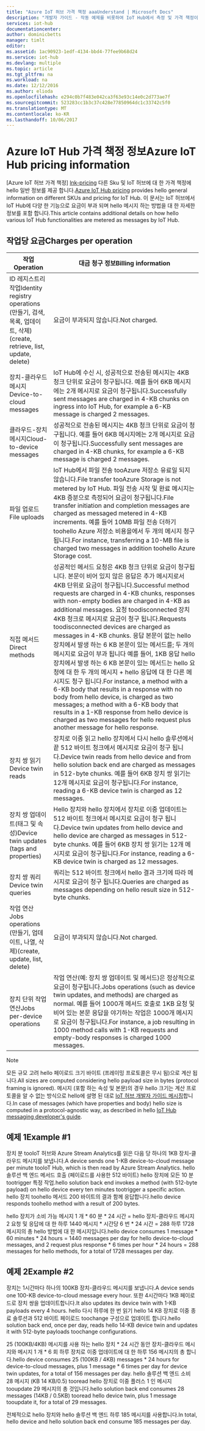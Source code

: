 ```yaml
---
title: "Azure IoT 허브 가격 책정 aaaUnderstand | Microsoft Docs"
description: "개발자 가이드 - 작동 예제를 비롯하여 IoT Hub에서 측정 및 가격 책정이 진행되는 방식에 대한 정보를 제공합니다."
services: iot-hub
documentationcenter: 
author: dominicbetts
manager: timlt
editor: 
ms.assetid: 1ac90923-1edf-4134-bbd4-77fee9b68d24
ms.service: iot-hub
ms.devlang: multiple
ms.topic: article
ms.tgt_pltfrm: na
ms.workload: na
ms.date: 12/12/2016
ms.author: elioda
ms.openlocfilehash: e294c0b7f483e042ca3f63e93c14e0c2d773ae7f
ms.sourcegitcommit: 523283cc1b3c37c428e77850964dc1c33742c5f0
ms.translationtype: MT
ms.contentlocale: ko-KR
ms.lasthandoff: 10/06/2017
---
```

# <a name="azure-iot-hub-pricing-information"></a><span data-ttu-id="f58af-103">Azure IoT Hub 가격 책정 정보</span><span class="sxs-lookup"><span data-stu-id="f58af-103">Azure IoT Hub pricing information</span></span>

<span data-ttu-id="f58af-104">[Azure IoT 허브 가격 책정] [ lnk-pricing] 다른 Sku 및 IoT 허브에 대 한 가격 책정에 hello 일반 정보를 제공 합니다.</span><span class="sxs-lookup"><span data-stu-id="f58af-104">[Azure IoT Hub pricing][lnk-pricing] provides hello general information on different SKUs and pricing for IoT Hub.</span></span> <span data-ttu-id="f58af-105">이 문서는 IoT 허브에서 IoT Hub에 다양 한 기능으로 요금이 부과 되며 hello 메시지 하는 방법을 대 한 자세한 정보를 포함 합니다.</span><span class="sxs-lookup"><span data-stu-id="f58af-105">This article contains additional details on how hello various IoT Hub functionalities are metered as messages by IoT Hub.</span></span>

## <a name="charges-per-operation"></a><span data-ttu-id="f58af-106">작업당 요금</span><span class="sxs-lookup"><span data-stu-id="f58af-106">Charges per operation</span></span>

| <span data-ttu-id="f58af-107">작업</span><span class="sxs-lookup"><span data-stu-id="f58af-107">Operation</span></span> | <span data-ttu-id="f58af-108">대금 청구 정보</span><span class="sxs-lookup"><span data-stu-id="f58af-108">Billing information</span></span> | 
| --------- | ------------------- |
| <span data-ttu-id="f58af-109">ID 레지스트리 작업</span><span class="sxs-lookup"><span data-stu-id="f58af-109">Identity registry operations</span></span> <br/> <span data-ttu-id="f58af-110">(만들기, 검색, 목록, 업데이트, 삭제)</span><span class="sxs-lookup"><span data-stu-id="f58af-110">(create, retrieve, list, update, delete)</span></span> | <span data-ttu-id="f58af-111">요금이 부과되지 않습니다.</span><span class="sxs-lookup"><span data-stu-id="f58af-111">Not charged.</span></span> |
| <span data-ttu-id="f58af-112">장치-클라우드 메시지</span><span class="sxs-lookup"><span data-stu-id="f58af-112">Device-to-cloud messages</span></span> | <span data-ttu-id="f58af-113">IoT Hub에 수신 시, 성공적으로 전송된 메시지는 4KB 청크 단위로 요금이 청구됩니다. 예를 들어 6KB 메시지에는 2개 메시지로 요금이 청구됩니다.</span><span class="sxs-lookup"><span data-stu-id="f58af-113">Successfully sent messages are charged in 4-KB chunks on ingress into IoT Hub, for example a 6-KB message is charged 2 messages.</span></span> |
| <span data-ttu-id="f58af-114">클라우드-장치 메시지</span><span class="sxs-lookup"><span data-stu-id="f58af-114">Cloud-to-device messages</span></span> | <span data-ttu-id="f58af-115">성공적으로 전송된 메시지는 4KB 청크 단위로 요금이 청구됩니다. 예를 들어 6KB 메시지에는 2개 메시지로 요금이 청구됩니다.</span><span class="sxs-lookup"><span data-stu-id="f58af-115">Successfully sent messages are charged in 4-KB chunks, for example a 6-KB message is charged 2 messages.</span></span> |
| <span data-ttu-id="f58af-116">파일 업로드</span><span class="sxs-lookup"><span data-stu-id="f58af-116">File uploads</span></span> | <span data-ttu-id="f58af-117">IoT Hub에서 파일 전송 tooAzure 저장소 유료일 되지 않습니다.</span><span class="sxs-lookup"><span data-stu-id="f58af-117">File transfer tooAzure Storage is not metered by IoT Hub.</span></span> <span data-ttu-id="f58af-118">파일 전송 시작 및 완료 메시지는 4KB 증분으로 측정되어 요금이 청구됩니다.</span><span class="sxs-lookup"><span data-stu-id="f58af-118">File transfer initiation and completion messages are charged as messaged metered in 4-KB increments.</span></span> <span data-ttu-id="f58af-119">예를 들어 10MB 파일 전송 더하기 toohello Azure 저장소 비용을에서 두 개의 메시지 청구 됩니다.</span><span class="sxs-lookup"><span data-stu-id="f58af-119">For instance, transferring a 10-MB file is charged two messages in addition toohello Azure Storage cost.</span></span> |
| <span data-ttu-id="f58af-120">직접 메서드</span><span class="sxs-lookup"><span data-stu-id="f58af-120">Direct methods</span></span> | <span data-ttu-id="f58af-121">성공적인 메서드 요청은 4KB 청크 단위로 요금이 청구됩니다. 본문이 비어 있지 않은 응답은 추가 메시지로서 4KB 단위로 요금이 청구됩니다.</span><span class="sxs-lookup"><span data-stu-id="f58af-121">Successful method requests are charged in 4-KB chunks, responses with non-empty bodies are charged in 4-KB as additional messages.</span></span> <span data-ttu-id="f58af-122">요청 toodisconnected 장치 4KB 청크로 메시지로 요금이 청구 됩니다.</span><span class="sxs-lookup"><span data-stu-id="f58af-122">Requests toodisconnected devices are charged as messages in 4-KB chunks.</span></span> <span data-ttu-id="f58af-123">응답 본문이 없는 hello 장치에서 발생 하는 6 KB 본문이 있는 메서드를; 두 개의 메시지로 요금이 부과 됩니다 예를 들어, 1KB 응답 hello 장치에서 발생 하는 6 KB 본문이 있는 메서드는 hello 요청에 대 한 두 개의 메시지 + hello 응답에 대 한 다른 메시지도 청구 됩니다.</span><span class="sxs-lookup"><span data-stu-id="f58af-123">For instance, a method with a 6-KB body that results in a response with no body from hello device, is charged as two messages; a method with a 6-KB body that results in a 1-KB response from hello device is charged as two messages for hello request plus another message for hello response.</span></span> |
| <span data-ttu-id="f58af-124">장치 쌍 읽기</span><span class="sxs-lookup"><span data-stu-id="f58af-124">Device twin reads</span></span> | <span data-ttu-id="f58af-125">장치로 이중 읽고 hello 장치에서 다시 hello 솔루션에서 끝 512 바이트 청크에서 메시지로 요금이 청구 됩니다.</span><span class="sxs-lookup"><span data-stu-id="f58af-125">Device twin reads from hello device and from hello solution back end are charged as messages in 512-byte chunks.</span></span> <span data-ttu-id="f58af-126">예를 들어 6KB 장치 쌍 읽기는 12개 메시지로 요금이 청구됩니다.</span><span class="sxs-lookup"><span data-stu-id="f58af-126">For instance, reading a 6-KB device twin is charged as 12 messages.</span></span> |
| <span data-ttu-id="f58af-127">장치 쌍 업데이트(태그 및 속성)</span><span class="sxs-lookup"><span data-stu-id="f58af-127">Device twin updates (tags and properties)</span></span> | <span data-ttu-id="f58af-128">Hello 장치와 hello 장치에서 장치로 이중 업데이트는 512 바이트 청크에서 메시지로 요금이 청구 됩니다.</span><span class="sxs-lookup"><span data-stu-id="f58af-128">Device twin updates from hello device and hello device are charged as messages in 512-byte chunks.</span></span> <span data-ttu-id="f58af-129">예를 들어 6KB 장치 쌍 읽기는 12개 메시지로 요금이 청구됩니다.</span><span class="sxs-lookup"><span data-stu-id="f58af-129">For instance, reading a 6-KB device twin is charged as 12 messages.</span></span> |
| <span data-ttu-id="f58af-130">장치 쌍 쿼리</span><span class="sxs-lookup"><span data-stu-id="f58af-130">Device twin queries</span></span> | <span data-ttu-id="f58af-131">쿼리는 512 바이트 청크에서 hello 결과 크기에 따라 메시지로 요금이 청구 됩니다.</span><span class="sxs-lookup"><span data-stu-id="f58af-131">Queries are charged as messages depending on hello result size in 512-byte chunks.</span></span> |
| <span data-ttu-id="f58af-132">작업 연산</span><span class="sxs-lookup"><span data-stu-id="f58af-132">Jobs operations</span></span> <br/> <span data-ttu-id="f58af-133">(만들기, 업데이트, 나열, 삭제)</span><span class="sxs-lookup"><span data-stu-id="f58af-133">(create, update, list, delete)</span></span> | <span data-ttu-id="f58af-134">요금이 부과되지 않습니다.</span><span class="sxs-lookup"><span data-stu-id="f58af-134">Not charged.</span></span> |
| <span data-ttu-id="f58af-135">장치 단위 작업 연산</span><span class="sxs-lookup"><span data-stu-id="f58af-135">Jobs per-device operations</span></span> | <span data-ttu-id="f58af-136">작업 연산(예: 장치 쌍 업데이트 및 메서드)은 정상적으로 요금이 청구됩니다.</span><span class="sxs-lookup"><span data-stu-id="f58af-136">Jobs operations (such as device twin updates, and methods) are charged as normal.</span></span> <span data-ttu-id="f58af-137">예를 들어 1000개 메서드 호출로 1KB 요청 및 비어 있는 본문 응답을 야기하는 작업은 1000개 메시지로 요금이 청구됩니다.</span><span class="sxs-lookup"><span data-stu-id="f58af-137">For instance, a job resulting in 1000 method calls with 1-KB requests and empty-body responses is charged 1000 messages.</span></span> |

> [!NOTE]
> <span data-ttu-id="f58af-138">모든 규모 고려 hello 페이로드 크기 바이트 (프레이밍 프로토콜은 무시 됨)으로 계산 됩니다.</span><span class="sxs-lookup"><span data-stu-id="f58af-138">All sizes are computed considering hello payload size in bytes (protocol framing is ignored).</span></span> <span data-ttu-id="f58af-139">메시지 (포함 하는 속성 및 본문)의 경우 hello 크기는 계산 프로토콜을 알 수 없는 방식으로 hello에 설명 된 대로 [IoT 허브 개발자 가이드 메시징][lnk-message-size]합니다.</span><span class="sxs-lookup"><span data-stu-id="f58af-139">In case of messages (which have properties and body) hello size is computed in a protocol-agnostic way, as described in hello [IoT Hub messaging developer's guide][lnk-message-size].</span></span>

## <a name="example-1"></a><span data-ttu-id="f58af-140">예제 1</span><span class="sxs-lookup"><span data-stu-id="f58af-140">Example #1</span></span>

<span data-ttu-id="f58af-141">장치 분 tooIoT 허브와 Azure Stream Analytics를 읽은 다음 당 하나의 1KB 장치-클라우드 메시지를 보냅니다.</span><span class="sxs-lookup"><span data-stu-id="f58af-141">A device sends one 1-KB device-to-cloud message per minute tooIoT Hub, which is then read by Azure Stream Analytics.</span></span> <span data-ttu-id="f58af-142">hello 솔루션 백 엔드 메서드 호출 (페이로드를 사용한 512 바이트) hello 장치에 모든 10 분 tootrigger 특정 작업.</span><span class="sxs-lookup"><span data-stu-id="f58af-142">hello solution back end invokes a method (with 512-byte payload) on hello device every ten minutes tootrigger a specific action.</span></span> <span data-ttu-id="f58af-143">hello 장치 toohello 메서드 200 바이트의 결과 함께 응답합니다.</span><span class="sxs-lookup"><span data-stu-id="f58af-143">hello device responds toohello method with a result of 200 bytes.</span></span>

<span data-ttu-id="f58af-144">hello 장치가 소비 가능 메시지 1 개 * 60 분 * 24 시간 = hello 장치-클라우드 메시지 2 요청 및 응답에 대 한 하루 1440 메시지 * 시간당 6 번 * 24 시간 = 288 하루 1728 메시지의 총 hello 방법에 대 한 메시지입니다.</span><span class="sxs-lookup"><span data-stu-id="f58af-144">hello device consumes 1 message * 60 minutes * 24 hours = 1440 messages per day for hello device-to-cloud messages, and 2 request plus response * 6 times per hour * 24 hours = 288 messages for hello methods, for a total of 1728 messages per day.</span></span>

## <a name="example-2"></a><span data-ttu-id="f58af-145">예제 2</span><span class="sxs-lookup"><span data-stu-id="f58af-145">Example #2</span></span>

<span data-ttu-id="f58af-146">장치는 1시간마다 하나의 100KB 장치-클라우드 메시지를 보냅니다.</span><span class="sxs-lookup"><span data-stu-id="f58af-146">A device sends one 100-KB device-to-cloud message every hour.</span></span> <span data-ttu-id="f58af-147">또한 4시간마다 1KB 페이로드로 장치 쌍을 업데이트합니다.</span><span class="sxs-lookup"><span data-stu-id="f58af-147">It also updates its device twin with 1-KB payloads every 4 hours.</span></span> <span data-ttu-id="f58af-148">hello 다시 하루에 한 번 읽기 hello 14 KB 장치로 이중 종료 솔루션과 512 바이트 페이로드 toochange 구성으로 업데이트 합니다.</span><span class="sxs-lookup"><span data-stu-id="f58af-148">hello solution back end, once per day, reads hello 14-KB device twin and updates it with 512-byte payloads toochange configurations.</span></span>

<span data-ttu-id="f58af-149">25 (100KB/4KB) 메시지를 사용 하는 hello 장치 * 24 시간 동안 장치-클라우드 메시지와 메시지 1 개 * 6 회 하루 장치로 이중 업데이트에 대 한 하루 156 메시지의 총 합니다.</span><span class="sxs-lookup"><span data-stu-id="f58af-149">hello device consumes 25 (100KB / 4KB) messages * 24 hours for device-to-cloud messages, plus 1 message * 6 times per day for device twin updates, for a total of 156 messages per day.</span></span>
<span data-ttu-id="f58af-150">hello 솔루션 백 엔드 소비 28 메시지 (KB 14 KB/0.5) tooread hello 장치로 이중 플러스 1 인 메시지 tooupdate 29 메시지의 총 것입니다.</span><span class="sxs-lookup"><span data-stu-id="f58af-150">hello solution back end consumes 28 messages (14KB / 0.5KB) tooread hello device twin, plus 1 message tooupdate it, for a total of 29 messages.</span></span>

<span data-ttu-id="f58af-151">전체적으로 hello 장치와 hello 솔루션 백 엔드 하루 185 메시지를 사용합니다.</span><span class="sxs-lookup"><span data-stu-id="f58af-151">In total, hello device and hello solution back end consume 185 messages per day.</span></span>


[lnk-pricing]: https://azure.microsoft.com/pricing/details/iot-hub
[lnk-message-size]: iot-hub-devguide-messages-construct.md
